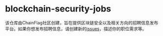 # blockchain-security-jobs

该仓库由ChainFlag社区创建，旨在提供区块链安全以及相关方向的招聘信息发布平台。如果你想发布招聘信息，请创建新的[issues](https://github.com/chainflag/blockchain-security-jobs/issues/new/choose)，描述你的职位需求等。
